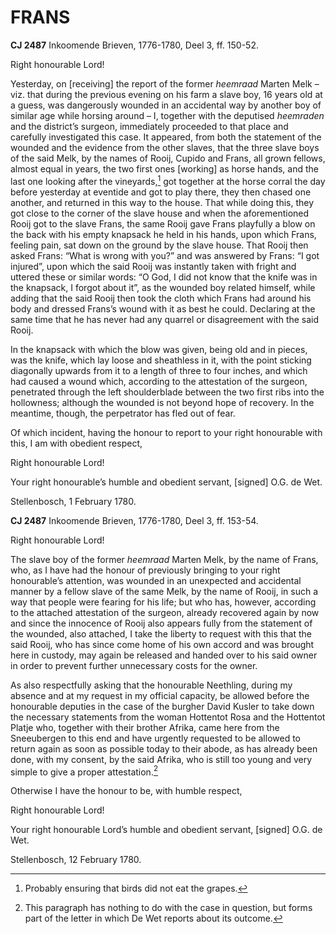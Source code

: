 # FRANS

**CJ 2487** Inkoomende Brieven, 1776-1780, Deel 3, ff. 150-52.

Right honourable Lord!

Yesterday, on \[receiving\] the report of the former *heemraad* Marten Melk – viz. that during the previous evening on his farm a slave boy, 16 years old at a guess, was dangerously wounded in an accidental way by another boy of similar age while horsing around – I, together with the deputised *heemraden* and the district’s surgeon, immediately proceeded to that place and carefully investigated this case. It appeared, from both the statement of the wounded and the evidence from the other slaves, that the three slave boys of the said Melk, by the names of Rooij, Cupido and Frans, all grown fellows, almost equal in years, the two first ones \[working\] as horse hands, and the last one looking after the vineyards,[^1] got together at the horse corral the day before yesterday at eventide and got to play there, they then chased one another, and returned in this way to the house. That while doing this, they got close to the corner of the slave house and when the aforementioned Rooij got to the slave Frans, the same Rooij gave Frans playfully a blow on the back with his empty knapsack he held in his hands, upon which Frans, feeling pain, sat down on the ground by the slave house. That Rooij then asked Frans: “What is wrong with you?” and was answered by Frans: “I got injured”, upon which the said Rooij was instantly taken with fright and uttered these or similar words: “O God, I did not know that the knife was in the knapsack, I forgot about it”, as the wounded boy related himself, while adding that the said Rooij then took the cloth which Frans had around his body and dressed Frans’s wound with it as best he could. Declaring at the same time that he has never had any quarrel or disagreement with the said Rooij.

In the knapsack with which the blow was given, being old and in pieces, was the knife, which lay loose and sheathless in it, with the point sticking diagonally upwards from it to a length of three to four inches, and which had caused a wound which, according to the attestation of the surgeon, penetrated through the left shoulderblade between the two first ribs into the hollowness; although the wounded is not beyond hope of recovery. In the meantime, though, the perpetrator has fled out of fear.

Of which incident, having the honour to report to your right honourable with this, I am with obedient respect,

Right honourable Lord!

Your right honourable’s humble and obedient servant, \[signed\] O.G. de Wet.

Stellenbosch, 1 February 1780.

**CJ 2487** Inkoomende Brieven, 1776-1780, Deel 3, ff. 153-54.

Right honourable Lord!

The slave boy of the former *heemraad* Marten Melk, by the name of Frans, who, as I have had the honour of previously bringing to your right honourable’s attention, was wounded in an unexpected and accidental manner by a fellow slave of the same Melk, by the name of Rooij, in such a way that people were fearing for his life; but who has, however, according to the attached attestation of the surgeon, already recovered again by now and since the innocence of Rooij also appears fully from the statement of the wounded, also attached, I take the liberty to request with this that the said Rooij, who has since come home of his own accord and was brought here in custody, may again be released and handed over to his said owner in order to prevent further unnecessary costs for the owner.

As also respectfully asking that the honourable Neethling, during my absence and at my request in my official capacity, be allowed before the honourable deputies in the case of the burgher David Kusler to take down the necessary statements from the woman Hottentot Rosa and the Hottentot Platje who, together with their brother Afrika, came here from the Sneeubergen to this end and have urgently requested to be allowed to return again as soon as possible today to their abode, as has already been done, with my consent, by the said Afrika, who is still too young and very simple to give a proper attestation.[^2]

Otherwise I have the honour to be, with humble respect,

Right honourable Lord!

Your right honourable Lord’s humble and obedient servant, \[signed\] O.G. de Wet.

Stellenbosch, 12 February 1780.

[^1]: Probably ensuring that birds did not eat the grapes.

[^2]: This paragraph has nothing to do with the case in question, but forms part of the letter in which De Wet reports about its outcome.